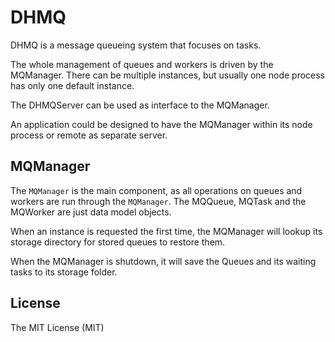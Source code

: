 # DHMQ

DHMQ is a message queueing system that focuses on tasks.

The whole management of queues and workers is driven by the MQManager.
There can be multiple instances, but usually one node process has only one default instance.

The DHMQServer can be used as interface to the MQManager.

An application could be designed to have the MQManager within its node process or remote as separate server.

## MQManager

The `MQManager` is the main component, as all operations on queues and workers are run through the `MQManager`.
The MQQueue, MQTask and the MQWorker are just data model objects. 

When an instance is requested the first time, the MQManager will lookup its storage directory for stored queues to restore them.

When the MQManager is shutdown, it will save the Queues and its waiting tasks to its storage folder.

## License 

The MIT License (MIT)
